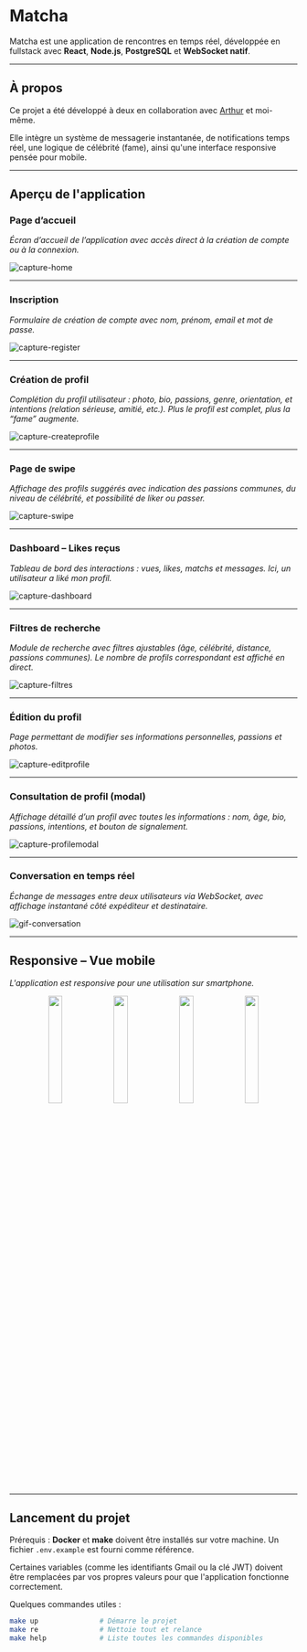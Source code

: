 # Matcha

Matcha est une application de rencontres en temps réel, développée en fullstack avec **React**, **Node.js**, **PostgreSQL** et **WebSocket natif**.

---

## À propos

Ce projet a été développé à deux en collaboration avec [Arthur](https://github.com/arlamber) et moi-même.


Elle intègre un système de messagerie instantanée, de notifications temps réel, une logique de célébrité (fame), ainsi qu'une interface responsive pensée pour mobile.

---

## Aperçu de l'application

### Page d’accueil

*Écran d’accueil de l’application avec accès direct à la création de compte ou à la connexion.*

![capture-home](./screenshot/home.png)

---

### Inscription

*Formulaire de création de compte avec nom, prénom, email et mot de passe.*

![capture-register](./screenshot/register.png)

---

### Création de profil

*Complétion du profil utilisateur : photo, bio, passions, genre, orientation, et intentions (relation sérieuse, amitié, etc.). Plus le profil est complet, plus la “fame” augmente.*

![capture-createprofile](./screenshot/createprofile.png)

---

### Page de swipe

*Affichage des profils suggérés avec indication des passions communes, du niveau de célébrité, et possibilité de liker ou passer.*

![capture-swipe](./screenshot/swipe.png)

---

### Dashboard – Likes reçus

*Tableau de bord des interactions : vues, likes, matchs et messages. Ici, un utilisateur a liké mon profil.*

![capture-dashboard](./screenshot/dashboard.png)

---

### Filtres de recherche

*Module de recherche avec filtres ajustables (âge, célébrité, distance, passions communes). Le nombre de profils correspondant est affiché en direct.*

![capture-filtres](./screenshot/recherchefiltre.png)

---

### Édition du profil

*Page permettant de modifier ses informations personnelles, passions et photos.*

![capture-editprofile](./screenshot/editprofile.png)

---

### Consultation de profil (modal)

*Affichage détaillé d’un profil avec toutes les informations : nom, âge, bio, passions, intentions, et bouton de signalement.*

![capture-profilemodal](./screenshot/profilemodal.png)

---

### Conversation en temps réel

*Échange de messages entre deux utilisateurs via WebSocket, avec affichage instantané côté expéditeur et destinataire.*

![gif-conversation](./screenshot/gif-conversation.gif)

---

## Responsive – Vue mobile

*L'application est responsive pour une utilisation sur smartphone.*

<p align="center">
  <img src="./screenshot/responsive1.png" width="22%">
  <img src="./screenshot/responsive2.png" width="22%">
  <img src="./screenshot/responsive3.png" width="22%">
  <img src="./screenshot/responsive4.png" width="22%">
</p>


---

## Lancement du projet

Prérequis : **Docker** et **make** doivent être installés sur votre machine.
Un fichier `.env.example` est fourni comme référence.  

Certaines variables (comme les identifiants Gmail ou la clé JWT) doivent être remplacées par vos propres valeurs pour que l'application fonctionne correctement.

Quelques commandes utiles :

```bash
make up               # Démarre le projet
make re               # Nettoie tout et relance
make help             # Liste toutes les commandes disponibles
